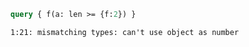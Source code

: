 ```graphql
query { f(a: len >= {f:2}) }
```

```
1:21: mismatching types: can't use object as number
```